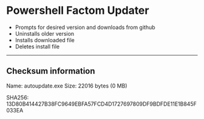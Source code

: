 # Powershell Factom Updater

* Prompts for desired version and downloads from github
* Uninstalls older version
* Installs downloaded file
* Deletes install file

---------------------------
Checksum information
---------------------------
Name: autoupdate.exe
Size: 22016 bytes (0 MB)

SHA256: 13D80B414427B38FC9649EBFA57FCD4D1727697809DF9BDFDE11E1B845F033EA

